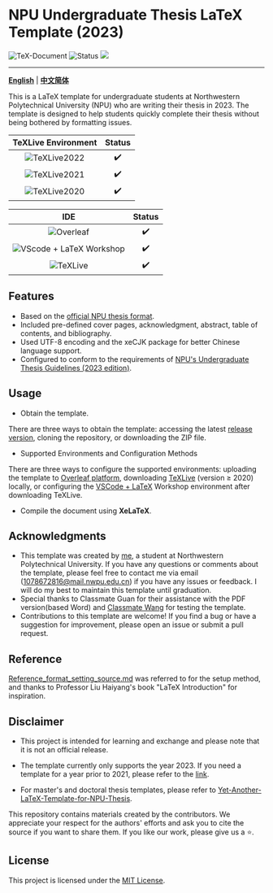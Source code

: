 # NPU Undergraduate Thesis LaTeX Template (2023)

![TeX-Document](https://img.shields.io/badge/TeX-Document-3D6117.svg)
![Status](https://img.shields.io/badge/status-complete-brightgreen.svg)
[![](https://img.shields.io/badge/Version-v0.7.0-{徽标颜色}.svg)]({linkUrl})

------
[**English**](README.md) | [**中文简体**](README.zh-CN.md) 

This is a LaTeX template for undergraduate students at Northwestern Polytechnical University (NPU) who are writing their thesis in 2023. The template is designed to help students quickly complete their thesis without being bothered by formatting issues.

|                         TeXLive Environment                          |       Status       |
| :------------------------------------------------------------------: | :----------------: |
| ![TeXLive2022](https://img.shields.io/badge/TeXLive-2022-3D6117.svg) | :heavy_check_mark: |
| ![TeXLive2021](https://img.shields.io/badge/TeXLive-2021-3D6117.svg) | :heavy_check_mark: |
| ![TeXLive2020](https://img.shields.io/badge/TeXLive-2020-3D6117.svg) | :heavy_check_mark: |

|                                       IDE        |       Status       |
| :------------------------------------------------------------------------------------------: | :----------------: |
|                ![Overleaf](https://img.shields.io/badge/Overleaf-3D6117.svg)                 | :heavy_check_mark: |
| ![VScode + LaTeX Workshop ](https://img.shields.io/badge/VScode-LaTeX%20Workshop-3D6117.svg) | :heavy_check_mark: |
|                 ![TeXLive](https://img.shields.io/badge/TeXLive-3D6117.svg)                  | :heavy_check_mark: |

## Features

- Based on the [official NPU thesis format](OfficialTemplate/附件8：本科毕业设计（论文）正文模版.doc).
- Included pre-defined cover pages, acknowledgment, abstract, table of contents, and bibliography.
- Used UTF-8 encoding and the xeCJK package for better Chinese language support.
- Configured to conform to the requirements of [NPU's Undergraduate Thesis Guidelines (2023 edition)](https://jiaowu.nwpu.edu.cn/info/1164/8308.htm).

## Usage

- Obtain the template.

There are three ways to obtain the template: accessing the latest [release version](https://github.com/lihanshu/NWPU_Thesis_Template/releases), cloning the repository, or downloading the ZIP file.

- Supported Environments and Configuration Methods

There are three ways to configure the supported environments: uploading the template to [Overleaf platform](https://cn.overleaf.com/), downloading [TeXLive](https://zhuanlan.zhihu.com/p/41855480) (version $\geqslant$ 2020) locally, or configuring the [VSCode + LaTeX](https://zhuanlan.zhihu.com/p/38178015) Workshop environment after downloading TeXLive.

- Compile the document using **XeLaTeX**.

## Acknowledgments

- This template was created by [me](https://github.com/lihanshu), a student at Northwestern Polytechnical University. If you have any questions or comments about the template, please feel free to contact me via email (1078672816@mail.nwpu.edu.cn) if you have any issues or feedback. I will do my best to maintain this template until graduation.
- Special thanks to Classmate Guan for their assistance with the PDF version(based Word) and [Classmate Wang](https://github.com/whznpu) for testing the template.
- Contributions to this template are welcome! If you find a bug or have a suggestion for improvement, please open an issue or submit a pull request.

## Reference

[Reference_format_setting_source.md](Reference_format_setting_source.md) was referred to for the setup method, and thanks to Professor Liu Haiyang's book "LaTeX Introduction" for inspiration.

## Disclaimer

- This project is intended for learning and exchange  and please note that it is not an official release.

- The template currently only supports the year 2023. If you need a template for a year prior to 2021, please refer to the [link](https://github.com/polossk/LaTeX-Template-For-NPU-Thesis).

- For master's and doctoral thesis templates, please refer to [Yet-Another-LaTeX-Template-for-NPU-Thesis](https://github.com/NWPUMetaphysicsOffice/Yet-Another-LaTeX-Template-for-NPU-Thesis).

This repository contains materials created by the contributors. We appreciate your respect for the authors' efforts and ask you to cite the source if you want to share them. If you like our work, please give us a :star:.

## License

This project is licensed under the [MIT License](LICENSE).
